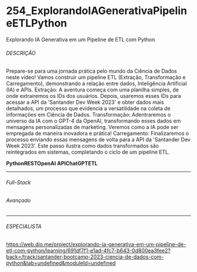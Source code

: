 # 254_ExplorandoIAGenerativaPipelineETLPython
Explorando IA Generativa em um Pipeline de ETL com Python



###### DESCRIÇÃO

Prepare-se para uma jornada prática pelo mundo da Ciência de Dados neste vídeo! Vamos construir um pipeline ETL (Extração, Transformação e Carregamento), demonstrando a relação entre dados, Inteligência Artificial (IA) e APIs. Extração: A aventura começa com uma planilha simples, de onde extrairemos os IDs dos usuários. Depois, usaremos esses IDs para acessar a API da 'Santander Dev Week 2023' e obter dados mais detalhados, um processo que evidencia a versatilidade na coleta de informações em Ciência de Dados. Transformação: Adentraremos o universo da IA com o GPT-4 da OpenAI, transformando esses dados em mensagens personalizadas de marketing. Veremos como a IA pode ser empregada de maneira inovadora e prática! Carregamento: Finalizaremos o processo enviando essas mensagens de volta para a API da 'Santander Dev Week 2023'. Este passo ilustra como dados transformados são reintegrados em sistemas, completando o ciclo de um pipeline ETL.

**Python****REST****OpenAI API****ChatGPT****ETL**

------

###### Full-Stack

###### Avançado

------

###### ESPECIALISTA



https://web.dio.me/project/explorando-ia-generativa-em-um-pipeline-de-etl-com-python/learning/691df7f1-e1ad-4fc7-b643-0d800ea3fee2?back=/track/santander-bootcamp-2023-ciencia-de-dados-com-python&tab=undefined&moduleId=undefined
